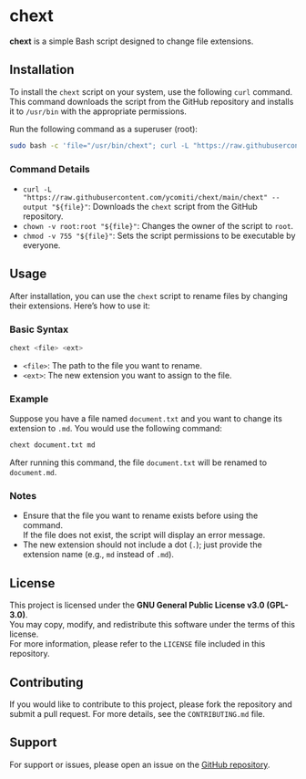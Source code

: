 # chext

**chext** is a simple Bash script designed to change file extensions.

## Installation

To install the `chext` script on your system, use the following `curl` command.<br>
This command downloads the script from the GitHub repository and installs it to `/usr/bin` with the appropriate permissions.

Run the following command as a superuser (root):

```bash
sudo bash -c 'file="/usr/bin/chext"; curl -L "https://raw.githubusercontent.com/ycomiti/chext/main/chext" --output "${file}"; chown -v root:root "${file}"; chmod -v 755 "${file}"'
```

### Command Details

- `curl -L "https://raw.githubusercontent.com/ycomiti/chext/main/chext" --output "${file}"`: Downloads the `chext` script from the GitHub repository.
- `chown -v root:root "${file}"`: Changes the owner of the script to `root`.
- `chmod -v 755 "${file}"`: Sets the script permissions to be executable by everyone.

## Usage

After installation, you can use the `chext` script to rename files by changing their extensions. Here’s how to use it:

### Basic Syntax

```bash
chext <file> <ext>
```

- `<file>`: The path to the file you want to rename.
- `<ext>`: The new extension you want to assign to the file.

### Example

Suppose you have a file named `document.txt` and you want to change its extension to `.md`. You would use the following command:

```bash
chext document.txt md
```

After running this command, the file `document.txt` will be renamed to `document.md`.

### Notes

- Ensure that the file you want to rename exists before using the command.<br>
  If the file does not exist, the script will display an error message.
- The new extension should not include a dot (`.`); just provide the extension name (e.g., `md` instead of `.md`).

## License

This project is licensed under the **GNU General Public License v3.0 (GPL-3.0)**.<br>
You may copy, modify, and redistribute this software under the terms of this license.<br>
For more information, please refer to the `LICENSE` file included in this repository.

## Contributing

If you would like to contribute to this project, please fork the repository and submit a pull request. For more details, see the `CONTRIBUTING.md` file.

## Support

For support or issues, please open an issue on the [GitHub repository](https://github.com/ycomiti/chext/issues).

